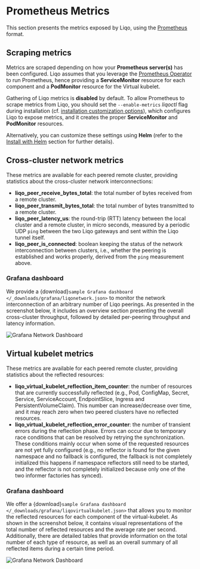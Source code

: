 # Prometheus Metrics

This section presents the metrics exposed by Liqo, using the [Prometheus](https://prometheus.io/) format.

## Scraping metrics

Metrics are scraped depending on how your **Prometheus server(s)** has been configured.
Liqo assumes that you leverage the [Prometheus Operator](https://github.com/prometheus-operator/prometheus-operator) to run Prometheus, hence providing a **ServiceMonitor** resource for each component and a **PodMonitor** resource for the Virtual kubelet.

Gathering of Liqo metrics is **disabled** by default.
To allow Prometheus to scrape metrics from Liqo, you should set the `--enable-metrics` *liqoctl* flag during installation (cf. [installation customization options](InstallCustomization)), which configures Liqo to expose metrics, and it creates the proper **ServiceMonitor** and **PodMonitor** resources.

Alternatively, you can customize these settings using **Helm** (refer to the [Install with Helm](InstallationHelm) section for further details).

## Cross-cluster network metrics

These metrics are available for each peered remote cluster, providing statistics about the cross-cluster network interconnections:

- **liqo_peer_receive_bytes_total**: the total number of bytes received from a remote cluster.
- **liqo_peer_transmit_bytes_total**: the total number of bytes transmitted to a remote cluster.
- **liqo_peer_latency_us**: the round-trip (RTT) latency between the local cluster and a remote cluster, in micro seconds, measured by a periodic UDP `ping` between the two Liqo gateways and sent within the Liqo tunnel itself.
- **liqo_peer_is_connected**: boolean keeping the status of the network interconnection between clusters, i.e., whether the peering is established and works properly, derived from the `ping` measurement above.

### Grafana dashboard

We provide a {download}`sample Grafana dashboard </_downloads/grafana/liqonetwork.json>` to monitor the network interconnection of an arbitrary number of Liqo peerings.
As presented in the screenshot below, it includes an overview section presenting the overall cross-cluster throughput, followed by detailed per-peering throughput and latency information.

![Grafana Network Dashboard](/_static/images/usage/prometheus-metrics/network-dashboard.png)

## Virtual kubelet metrics

These metrics are available for each peered remote cluster, providing statistics about the reflected resources:

- **liqo_virtual_kubelet_reflection_item_counter**: the number of resources that are currently successfully reflected (e.g., Pod, ConfigMap, Secret, Service, ServiceAccount, EndpointSlice, Ingress and PersistentVolumeClaim). This number can increase/decrease over time, and it may reach zero when two peered clusters have no reflected resources.
- **liqo_virtual_kubelet_reflection_error_counter**: the number of transient errors during the reflection phase. Errors can occur due to temporary race conditions that can be resolved by retrying the synchronization. These conditions mainly occur when some of the requested resources are not yet fully configured (e.g., no reflector is found for the given namespace and no fallback is configured, the fallback is not completely initialized this happens if namespace reflectors still need to be started, and the reflector is not completely initialized because only one of the two informer factories has synced).

### Grafana dashboard

We offer a {download}`sample Grafana dashboard </_downloads/grafana/liqovirtualkubelet.json>` that allows you to monitor the reflected resources for each component of the virtual-kubelet.
As shown in the screenshot below, it contains visual representations of the total number of reflected resources and the average rate per second.
Additionally, there are detailed tables that provide information on the total number of each type of resource, as well as an overall summary of all reflected items during a certain time period.

![Grafana Network Dashboard](/_static/images/usage/prometheus-metrics/virtualkubelet-dashboard.png)
